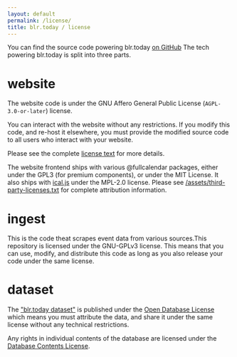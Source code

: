 ```yaml
---
layout: default
permalink: /license/
title: blr.today / license
---
```


You can find the source code powering blr.today [on GitHub](https://github.com/blr-today)
The tech powering blr.today is split into three parts. 

# website

The website code is under the GNU Affero General Public License (`AGPL-3.0-or-later`) license.

You can interact with the website without any restrictions.
If you modify this code, and re-host it elsewhere, you must provide the
modified source code to all users who interact with your website.

Please see the complete [license text](/LICENSE.txt) for more details.

The website frontend ships with various @fullcalendar packages, either under
the GPL3 (for premium components), or under the MIT License. It also
ships with [ical.js](https://github.com/kewisch/ical.js/) under the MPL-2.0 license.
Please see [/assets/third-party-licenses.txt](/assets/third-party-licenses.txt)
for complete attribution information.

# ingest

This is the code theat scrapes event data from various sources.This repository
is licensed under the GNU-GPLv3 license. This means that you can use, modify,
and distribute this code as long as you also release your code under the same
license.


# dataset

The ["blr.today dataset"](/dataset/) is published under the [Open Database
License][odbl] which means you must attribute the data, and share it under
the same license without any technical restrictions.

Any rights in individual contents of the database are licensed under the
[Database Contents License](http://opendatacommons.org/licenses/dbcl/1.0/).

[odbl]: https://opendatacommons.org/licenses/odbl/1.0/